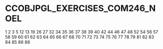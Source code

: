 # CCOBJPGL_EXERCISES_COM246_NOEL



1
2
3
5
12
13
19
26
27
32
34
35
36
37
38
39
40
42
44
46
47
48
52
54
56
57
58
59
60
61
62
63
64
65
66
67
68
70
71
72
73
74
75
76
77
78
79
81
82
83
84
85
86
88

